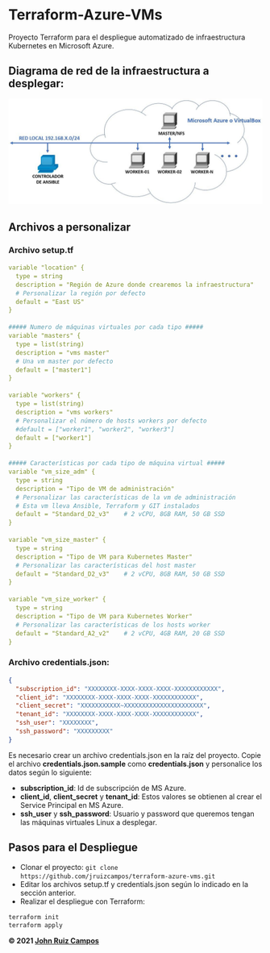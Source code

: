 # Terraform-Azure-VMs

Proyecto Terraform para el despliegue automatizado de infraestructura Kubernetes en Microsoft Azure.

## Diagrama de red de la infraestructura a desplegar:
![diagrama de red](https://github.com/jruizcampos/terraform-azure-vms/blob/main/diagrama_de_red.jpg?raw=true)

## Archivos a personalizar
### Archivo **setup.tf**

```yaml
variable "location" {
  type = string
  description = "Región de Azure donde crearemos la infraestructura"
  # Personalizar la región por defecto
  default = "East US"
}

##### Numero de máquinas virtuales por cada tipo #####
variable "masters" {
  type = list(string)
  description = "vms master"
  # Una vm master por defecto
  default = ["master1"]
}

variable "workers" {
  type = list(string)
  description = "vms workers"
  # Personalizar el número de hosts workers por defecto
  #default = ["worker1", "worker2", "worker3"]
  default = ["worker1"]
}

##### Características por cada tipo de máquina virtual #####
variable "vm_size_adm" {
  type = string
  description = "Tipo de VM de administración"
  # Personalizar las características de la vm de administración
  # Esta vm lleva Ansible, Terraform y GIT instalados
  default = "Standard_D2_v3"    # 2 vCPU, 8GB RAM, 50 GB SSD
}

variable "vm_size_master" {
  type = string
  description = "Tipo de VM para Kubernetes Master"
  # Personalizar las características del host master
  default = "Standard_D2_v3"    # 2 vCPU, 8GB RAM, 50 GB SSD
}

variable "vm_size_worker" {
  type = string
  description = "Tipo de VM para Kubernetes Worker"
  # Personalizar las características de los hosts worker
  default = "Standard_A2_v2"    # 2 vCPU, 4GB RAM, 20 GB SSD
}
```

### Archivo **credentials.json**:

```json
{
  "subscription_id": "XXXXXXXX-XXXX-XXXX-XXXX-XXXXXXXXXXXX",
  "client_id": "XXXXXXXX-XXXX-XXXX-XXXX-XXXXXXXXXXXX",
  "client_secret": "XXXXXXXXXXX~XXXXXXXXXXXXXXXXXXXXXX",
  "tenant_id": "XXXXXXXX-XXXX-XXXX-XXXX-XXXXXXXXXXXX",
  "ssh_user": "XXXXXXXX",
  "ssh_password": "XXXXXXXXX"
}
```

Es necesario crear un archivo credentials.json en la raíz del proyecto. Copie el archivo **credentials.json.sample** como **credentials.json** y personalice los datos según lo siguiente:
- **subscription_id**: Id de subscripción de MS Azure.
- **client_id**, **client_secret** y **tenant_id**: Estos valores se obtienen al crear el Service Principal en MS Azure.
- **ssh_user** y **ssh_password**: Usuario y password que queremos tengan las máquinas virtuales Linux a desplegar.

## Pasos para el Despliegue
- Clonar el proyecto: `git clone https://github.com/jruizcampos/terraform-azure-vms.git`
- Editar los archivos setup.tf y credentials.json según lo indicado en la sección anterior.
- Realizar el despliegue con Terraform:
```bash
terraform init
terraform apply
```
**&copy; 2021 [John Ruiz Campos](https://johnruizcampos.com "John Ruiz Campos")**

